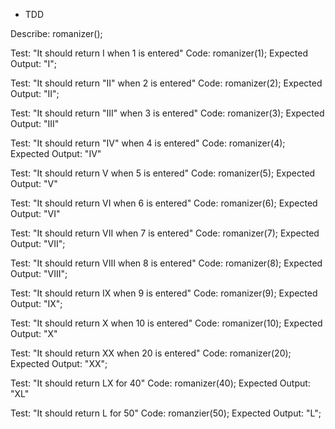 * TDD

Describe: romanizer();

Test: "It should return I when 1 is entered"
Code: romanizer(1);
Expected Output: "I";

Test: "It should return "II" when 2 is entered"
Code: romanizer(2);
Expected Output: "II";

Test: "It should return "III" when 3 is entered"
Code: romanizer(3);
Expected Output: "III"

Test: "It should return "IV" when 4 is entered"
Code: romanizer(4);
Expected Output: "IV"

Test: "It should return V when 5 is entered"
Code: romanizer(5);
Expected Output: "V"

Test: "It should return VI when 6 is entered"
Code: romanizer(6);
Expected Output: "VI"

Test: "It should return VII when 7 is entered"
Code: romanizer(7);
Expected Output: "VII";

Test: "It should return VIII when 8 is entered"
Code: romanizer(8);
Expected Output: "VIII";

Test: "It should return IX when 9 is entered"
Code: romanizer(9);
Expected Output: "IX";

Test: "It should return X when 10 is entered"
Code: romanizer(10);
Expected Output: "X"

Test: "It should return XX when 20 is entered"
Code: romanizer(20);
Expected Output: "XX";

Test: "It should return LX for 40"
Code: romanizer(40);
Expected Output: "XL"

Test: "It should return L for 50"
Code: romanzier(50);
Expected Output: "L";



